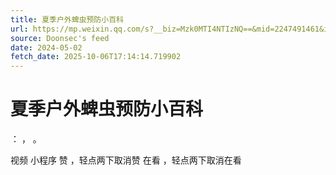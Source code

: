 ```yaml
---
title: 夏季户外蜱虫预防小百科
url: https://mp.weixin.qq.com/s?__biz=Mzk0MTI4NTIzNQ==&mid=2247491461&idx=1&sn=02a66f143ff81d9f17898d758c037bdb
source: Doonsec's feed
date: 2024-05-02
fetch_date: 2025-10-06T17:14:14.719902
---
```


# 夏季户外蜱虫预防小百科

：
，
。

视频
小程序
赞
，轻点两下取消赞
在看
，轻点两下取消在看
